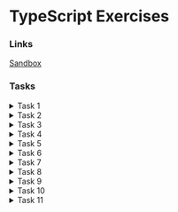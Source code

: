 # TypeScript Exercises

### Links

[Sandbox](https://typescript-exercises.github.io)

### Tasks

<details>
  <summary>Task 1</summary>

    export interface User {
      name: string;
      age: number;
      occupation: string;
    }

</details>

<details>
  <summary>Task 2</summary>

    export type Person = User | Admin;

</details>

<details>
  <summary>Task 3</summary>

    export function logPerson(person: Person) {
      let additionalInformation: string;
      if ('role' in person) {
        additionalInformation = person.role;
      } else {
        additionalInformation = person.oc cupation;
      }
      console.log(` - ${person.name}, ${person.age}, ${additionalInformation}`);
    }

</details>

<details>
  <summary>Task 4</summary>

    export function isAdmin(person: Person): person is Admin {
      return person.type === 'admin';
    }

    export function isUser(person: Person): person is User {
      return person.type === 'user';
    }

</details>

<details>
  <summary>Task 5</summary>

    export function filterUsers(persons: Person[], criteria: Partial<User>): User[] {
      return persons.filter(isUser).filter((user) => {
        const criteriaKeys = Object.keys(criteria) as (keyof User)[];
        return criteriaKeys.every((fieldName) => {
          return user[fieldName] === criteria[fieldName];
        });
      });
    }

</details>

<details>
  <summary>Task 6</summary>

    const getObjectKeys = <T>(obj: T) => Object.keys(obj) as (keyof T)[];

    export function filterPersons(persons: Person[], personType: 'user', criteria: Partial<User>): User[];
    export function filterPersons(persons: Person[], personType: 'admin', criteria: Partial<Admin>): Admin[];
    export function filterPersons(persons: Person[], personType: string, criteria: Partial<Person>): Person[] {
      return persons
      .filter((person) => person.type === personType)
      .filter((person) => {
        let criteriaKeys = getObjectKeys(criteria);
        return criteriaKeys.every((fieldName) => {
            return person[fieldName] === criteria[fieldName];
        });
      });
    }

</details>

<details>
  <summary>Task 7</summary>

    export function swap<T1, T2>(v1: T1, v2: T2): [T2, T1] {
      return [v2, v1];
    }

</details>

<details>
  <summary>Task 8</summary>

    type OmitType<T> = Omit<T, 'type'>;

    interface PowerUser extends OmitType<User>, OmitType<Admin> {
      type: 'powerUser',
    }

</details>

<details>
  <summary>Task 9</summary>

    export type ApiResponse<T> = {
      status: 'success';
      data: T;
    } | {
      status: 'error';
      error: string;
    };

</details>

<details>
  <summary>Task 10</summary>

    type PCallbackFn<T> = (response: ApiResponse<T>) => void;
    type PResultFn<T> = () => Promise<T>;

    export function promisify<T>(fn: (callback: PCallbackFn<T>) => void): PResultFn<T> {
      return () => {
        return new Promise((resolve, reject) => fn((response) => {
          if(response.status === 'success') {
            return Promise.resolve(response.data);
          }
          else {
            return Promise.reject(response.error);
          }
        }));
      }
    }

</details>

<details>
  <summary>Task 11</summary>

    declare module 'str-utils' {
      type StrUtil = (value: string) => string;

      export const strReverse: StrUtil;
      export const strToLower: StrUtil;
      export const strToUpper: StrUtil;
      export const strRandomize: StrUtil;
      export const strInvertCase: StrUtil;
    }

</details>
